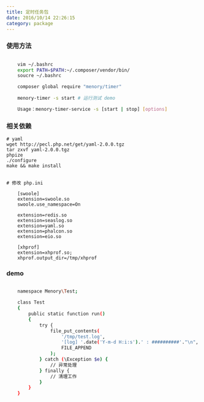 ```yaml
---
title: 定时任务包
date: 2016/10/14 22:26:15
category: package
---
```


### 使用方法
    
``` bash

    vim ~/.bashrc 
    export PATH=$PATH:~/.composer/vendor/bin/
    soucre ~/.bashrc

    composer global require "menory/timer"
    
    menory-timer -s start # 运行测试 demo

    Usage：menory-timer-service -s [start | stop] [options]

```

### 相关依赖

    # yaml
    wget http://pecl.php.net/get/yaml-2.0.0.tgz
    tar zxvf yaml-2.0.0.tgz
    phpize
    ./configure
    make && make install

    
    # 修改 php.ini

        [swoole]
        extension=swoole.so
        swoole.use_namespace=On

        extension=redis.so
        extension=seaslog.so
        extension=yaml.so
        extension=phalcon.so
        extension=eio.so

        [xhprof]
        extension=xhprof.so;
        xhprof.output_dir=/tmp/xhprof

### demo
    
``` bash

    namespace Menory\Test;

    class Test
    {
        public static function run()
        {
            try {
                file_put_contents(
                    '/tmp/test.log',
                    '[log] '.date('Y-m-d H:i:s').' : ##########'."\n",
                    FILE_APPEND
                );
            } catch (\Exception $e) {
                // 异常处理
            } finally {
                // 清理工作
            }
        }
    }

```









